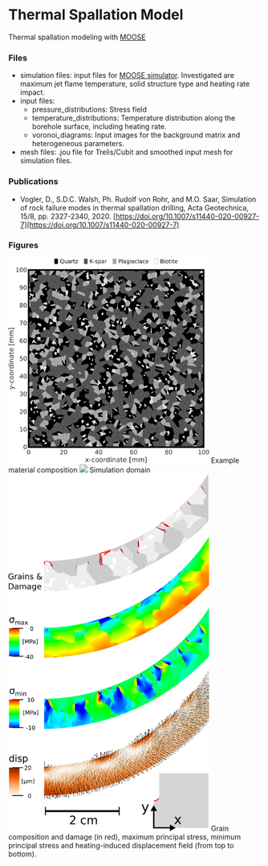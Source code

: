 # Thermal Spallation Model
Thermal spallation modeling with [MOOSE](www.github.com/idaholab/moose)

### Files
- simulation files: input files for [MOOSE simulator](www.github.com/idaholab/moose). Investigated are maximum jet flame temperature, solid structure type and heating rate impact.
- input files:
  - pressure_distributions: Stress field
  - temperature_distributions: Temperature distribution along the borehole surface, including heating rate.
  - voronoi_diagrams: Input images for the background matrix and heterogeneous parameters.
- mesh files: .jou file for Trelis/Cubit and smoothed input mesh for simulation files.

### Publications
- Vogler, D., S.D.C. Walsh, Ph. Rudolf von Rohr, and M.O. Saar, Simulation of rock failure modes in thermal spallation drilling, Acta Geotechnica, 15/8, pp. 2327-2340, 2020.  [https://doi.org/10.1007/s11440-020-00927-7](https://doi.org/10.1007/s11440-020-00927-7)

### Figures
<img src="./images/example_material_composition.png" width="400">
Example material composition


<img src="./images/final_system_mesh.png" width="400">
Simulation domain


<img src="./images/final_granite_D100m_T1000_stresses.png" width="400">
Grain composition and damage (in red), maximum principal stress, minimum principal stress and heating-induced displacement field (from top to bottom). 
